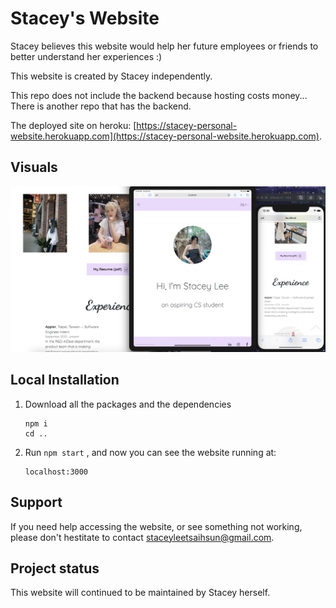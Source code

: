 # Stacey's Website

Stacey believes this website would help her future employees or friends to better understand her experiences :)

This website is created by Stacey independently.

This repo does not include the backend because hosting costs money... There is another repo that has the backend. 

The deployed site on heroku: [https://stacey-personal-website.herokuapp.com](https://stacey-personal-website.herokuapp.com).

## Visuals

![ App snapsot ](snapshots/cross-device-testing.png) 

## Local Installation

1. Download all the packages and the dependencies

    ```
    npm i
    cd ..
    ```

2. Run ```npm start``` , and now you can see the website running at: 

    ```
    localhost:3000
    ```


## Support

If you need help accessing the website, or see something not working, please don't hestitate to contact [staceyleetsaihsun@gmail.com](mailto:staceyleetsaihsun@gmail.com).

## Project status

This website will continued to be maintained by Stacey herself. 

